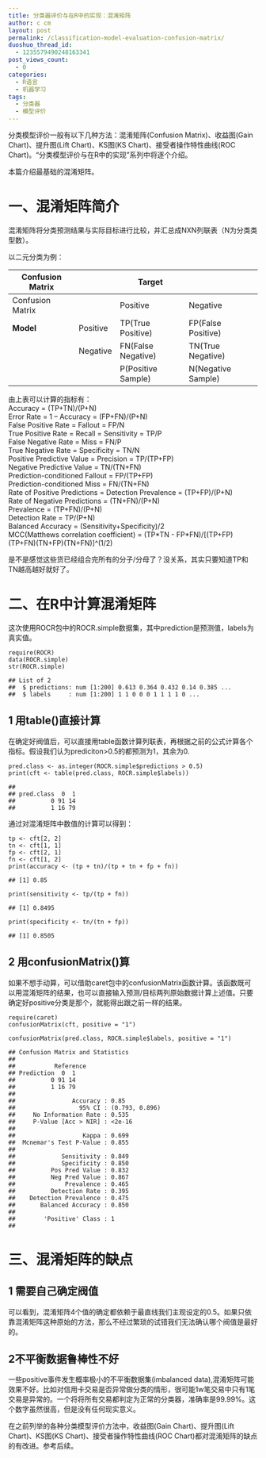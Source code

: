 ```yaml
---
title: 分类器评价与在R中的实现：混淆矩阵
author: c cm
layout: post
permalink: /classification-model-evaluation-confusion-matrix/
duoshuo_thread_id:
  - 1235579490248163341
post_views_count:
  - 0
categories:
  - R语言
  - 机器学习
tags:
  - 分类器
  - 模型评价
---
```

分类模型评价一般有以下几种方法：混淆矩阵(Confusion Matrix)、收益图(Gain Chart)、提升图(Lift Chart)、KS图(KS Chart)、接受者操作特性曲线(ROC Chart)。“分类模型评价与在R中的实现”系列中将逐个介绍。

本篇介绍最基础的混淆矩阵。

<!--more-->

# 一、混淆矩阵简介

混淆矩阵将分类预测结果与实际目标进行比较，并汇总成NXN列联表（N为分类类型数）。

以二元分类为例：


Confusion Matrix|           | Target            |                   |
----------------| --------- |------------------ | ----------------- |
Confusion Matrix|           | Positive          | Negative          |
**Model**       | Positive  | TP(True Positive) | FP(False Positive)|
                | Negative  | FN(False Negative)| TN(True Negative) |
                |           | P(Positive Sample)| N(Negative Sample)|

由上表可以计算的指标有：  
Accuracy = (TP+TN)/(P+N)  
Error Rate = 1 &#8211; Accuracy = (FP+FN)/(P+N)  
False Positive Rate = Fallout = FP/N  
True Positive Rate = Recall = Sensitivity = TP/P  
False Negative Rate = Miss = FN/P  
True Negative Rate = Specificity = TN/N  
Positive Predictive Value = Precision = TP/(TP+FP)  
Negative Predictive Value = TN/(TN+FN)  
Prediction-conditioned Fallout = FP/(TP+FP)  
Prediction-conditioned Miss = FN/(TN+FN)  
Rate of Positive Predictions = Detection Prevalence = (TP+FP)/(P+N)  
Rate of Negative Predictions = (TN+FN)/(P+N)  
Prevalence = (TP+FN)/(P+N)  
Detection Rate = TP/(P+N)  
Balanced Accuracy = (Sensitivity+Specificity)/2  
MCC(Matthews correlation coefficient) = (TP\*TN - FP\*FN)/[(TP+FP)(TP+FN)(TN+FP)(TN+FN)]^(1/2)

是不是感觉这些货已经组合完所有的分子/分母了？没关系，其实只要知道TP和TN越高越好就好了。

# 二、在R中计算混淆矩阵

这次使用ROCR包中的ROCR.simple数据集，其中prediction是预测值，labels为真实值。

<pre><code class="r">require(ROCR)
data(ROCR.simple)
str(ROCR.simple)
</code></pre>

    ## List of 2
    ##  $ predictions: num [1:200] 0.613 0.364 0.432 0.14 0.385 ...
    ##  $ labels     : num [1:200] 1 1 0 0 0 1 1 1 1 0 ...
    

## 1 用table()直接计算

在确定好阀值后，可以直接用table函数计算列联表，再根据之前的公式计算各个指标。假设我们认为prediciton>0.5的都预测为1，其余为0.

<pre><code class="r">pred.class &lt;- as.integer(ROCR.simple$predictions &gt; 0.5)
print(cft &lt;- table(pred.class, ROCR.simple$labels))
</code></pre>

    ##           
    ## pred.class  0  1
    ##          0 91 14
    ##          1 16 79
    

通过对混淆矩阵中数值的计算可以得到：

<pre><code class="r">tp &lt;- cft[2, 2]
tn &lt;- cft[1, 1]
fp &lt;- cft[2, 1]
fn &lt;- cft[1, 2]
print(accuracy &lt;- (tp + tn)/(tp + tn + fp + fn))
</code></pre>

    ## [1] 0.85
    

<pre><code class="r">print(sensitivity &lt;- tp/(tp + fn))
</code></pre>

    ## [1] 0.8495
    

<pre><code class="r">print(specificity &lt;- tn/(tn + fp))
</code></pre>

    ## [1] 0.8505
    

## 2 用confusionMatrix()算

如果不想手动算，可以借助caret包中的confusionMatrix函数计算。该函数既可以用混淆矩阵的结果，也可以直接输入预测/目标两列原始数据计算上述值。只要确定好positive分类是那个，就能得出跟之前一样的结果。

<pre><code class="r">require(caret)
confusionMatrix(cft, positive = "1")
</code></pre>

<pre><code class="r">confusionMatrix(pred.class, ROCR.simple$labels, positive = "1")
</code></pre>

    ## Confusion Matrix and Statistics
    ## 
    ##           Reference
    ## Prediction  0  1
    ##          0 91 14
    ##          1 16 79
    ##                                         
    ##                Accuracy : 0.85          
    ##                  95% CI : (0.793, 0.896)
    ##     No Information Rate : 0.535         
    ##     P-Value [Acc > NIR] : <2e-16        
    ##                                         
    ##                   Kappa : 0.699         
    ##  Mcnemar's Test P-Value : 0.855         
    ##                                         
    ##             Sensitivity : 0.849         
    ##             Specificity : 0.850         
    ##          Pos Pred Value : 0.832         
    ##          Neg Pred Value : 0.867         
    ##              Prevalence : 0.465         
    ##          Detection Rate : 0.395         
    ##    Detection Prevalence : 0.475         
    ##       Balanced Accuracy : 0.850         
    ##                                         
    ##        'Positive' Class : 1             
    ## 
    

# 三、混淆矩阵的缺点

## 1 需要自己确定阀值

可以看到，混淆矩阵4个值的确定都依赖于最直线我们主观设定的0.5。如果只依靠混淆矩阵这种原始的方法，那么不经过繁琐的试错我们无法确认哪个阀值是最好的。

## 2不平衡数据鲁棒性不好

一些positive事件发生概率极小的不平衡数据集(imbalanced data),混淆矩阵可能效果不好。比如对信用卡交易是否异常做分类的情形，很可能1w笔交易中只有1笔交易是异常的。一个将将所有交易都判定为正常的分类器，准确率是99.99%。这个数字虽然很高，但是没有任何现实意义。

在之前列举的各种分类模型评价方法中，收益图(Gain Chart)、提升图(Lift Chart)、KS图(KS Chart)、接受者操作特性曲线(ROC Chart)都对混淆矩阵的缺点的有改进。参考后续。

